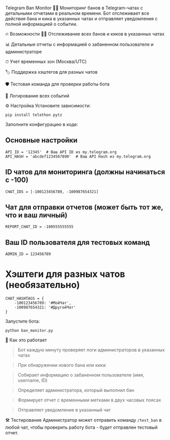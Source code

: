 Telegram Ban Monitor 🤖👮
Мониторинг банов в Telegram-чатах с детальными отчетами в реальном времени. Бот отслеживает все действия бана и кика в указанных чатах и отправляет уведомления с полной информацией о событии.

🔥 Возможности
🕵️‍♂️ Отслеживание всех банов и киков в указанных чатах

📊 Детальные отчеты с информацией о забаненном пользователе и администраторе

⏱ Учет временных зон (Москва/UTC)

🏷 Поддержка хэштегов для разных чатов

🛡 Тестовая команда для проверки работы бота

💾 Логирование всех событий

⚙️ Настройка
Установите зависимости:

```pip install telethon pytz```

Заполните конфигурацию в коде:

## Основные настройки
```
API_ID = '12345'  # Ваш API ID из my.telegram.org
API_HASH = 'abcdef1234567890'  # Ваш API Hash из my.telegram.org
```

## ID чатов для мониторинга (должны начинаться с -100)
```CHAT_IDS = [-100123456789, -100987654321]```  

## Чат для отправки отчетов (может быть тот же, что и ваш личный)
```REPORT_CHAT_ID = -100555555555``` 

## Ваш ID пользователя для тестовых команд
```ADMIN_ID = 123456789```  

# Хэштеги для разных чатов (необязательно)
```
CHAT_HASHTAGS = {
    -100123456789: '#МойЧат',
    -100987654321: '#ДругойЧат'
}
```
Запустите бота:


```python ban_monitor.py```

🎯 Как это работает

>Бот каждую минуту проверяет логи администраторов в указанных чатах

>При обнаружении нового бана или кика:

>Собирает информацию о забаненном пользователе (имя, username, ID)

>Определяет администратора, который выполнил бан

>Формирует отчет с временными метками в двух часовых поясах

>Отправляет уведомление в указанный чат

🛠 Тестирование
Администратор может отправить команду ```/test_ban``` в любой чат, чтобы проверить работу бота - будет отправлен тестовый отчет.
